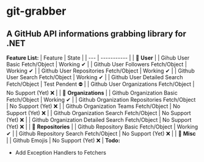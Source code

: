 # git-grabber
## A GitHub API informations grabbing library for .NET
**Feature List:**
| Feature | State |
| --- | ----------- |
| 🔵 **User** |
| Gihub User Basic Fetch/Object | Working ✔ |
| Github User Followers Fetch/Object | Working ✔ |
| Github User Repositories Fetch/Object | Working ✔ |
| Github User Search Fetch/Object | Working ✔ |
| Github User Detailed Search Fetch/Object | Test Pendent ⛔ |
| Github User Organizations Fetch/Object | No Support (Yet) ❌ |
| 🔵 **Organizations** |
| Github Organization Basic Fetch/Object | Working ✔ |
| Github Organization Repositories Fetch/Object | No Support (Yet) ❌ |
| Github Organization Teams Fetch/Object | No Support (Yet) ❌ |
| Github Organization Search Fetch/Object | No Support (Yet) ❌ |
| Github Organization Detailed Search Fetch/Object | No Support (Yet) ❌ |
| 🔵 **Repositories** |
| Github Repository Basic Fetch/Object | Working ✔ |
| Github Repository Search Fetch/Object | No Support (Yet) ❌ |
| 🔵 **Misc** |
| Github Emojis | No Support (Yet) ❌ |
**Todo:**<br>
- Add Exception Handlers to Fetchers
